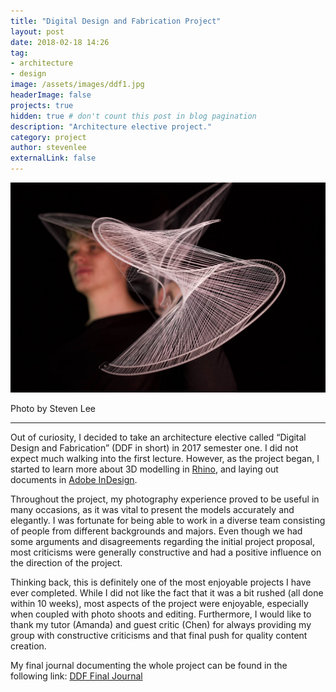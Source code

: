 ```yaml
---
title: "Digital Design and Fabrication Project"
layout: post
date: 2018-02-18 14:26
tag:
- architecture
- design
image: /assets/images/ddf1.jpg
headerImage: false
projects: true
hidden: true # don't count this post in blog pagination
description: "Architecture elective project."
category: project
author: stevenlee
externalLink: false
---
```


![Final Product Image](/assets/images/ddf1.jpg)
<figcaption class="caption">Photo by Steven Lee</figcaption>

---

Out of curiosity, I decided to take an architecture elective called “Digital Design and Fabrication” (DDF in short) in 2017 semester one. I did not expect much walking into the first lecture. However, as the project began, I started to learn more about 3D modelling in [Rhino](https://www.rhino3d.com), and laying out documents in [Adobe InDesign](https://www.adobe.com/products/indesign.html).

Throughout the project, my photography experience proved to be useful in many occasions, as it was vital to present the models accurately and elegantly. I was  fortunate for being able to work in a diverse team consisting of people from different backgrounds and majors. Even though we had some arguments and disagreements regarding the initial project proposal, most criticisms were generally constructive and had a positive influence on the direction of the project.

Thinking back, this is definitely one of the most enjoyable projects I have ever completed. While I did not like the fact that it was a bit rushed (all done within 10 weeks), most aspects of the project were enjoyable, especially when coupled with photo shoots and editing. Furthermore, I would like to thank my tutor (Amanda) and guest critic (Chen) for always providing my group with constructive criticisms and that final push for quality content creation.

My final journal documenting the whole project can be found in the following link:
[DDF Final Journal](https://issuu.com/stevenlee01/docs/ddf_m4_final)
